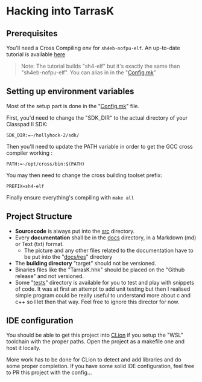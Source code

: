 # Hacking into TarrasK
## Prerequisites

You'll need a Cross Compiling env for `sh4eb-nofpu-elf`.
An up-to-date tutorial is available [here](https://github.com/SnailMath/hollyhock-2/blob/master/doc/user/developing.md)

> Note: The tutorial builds "sh4-elf" but it's exactly the same than "sh4eb-nofpu-elf". You can alias in in the "[Config.mk](Config.mk)"
 
## Setting up environment variables
Most of the setup part is done in the "[Config.mk](Config.mk)" file. 

First, you'd need to change the "SDK_DIR" to the actual directory of your Classpad II SDK:
```
SDK_DIR:=~/hollyhock-2/sdk/
```

Then you'll need to update the PATH variable in order to get the GCC cross compiler working :
```
PATH:=~/opt/cross/bin:$(PATH)
```

You may then need to change the cross building toolset prefix:
```
PREFIX=sh4-elf
```

Finally ensure everything's compiling with `make all`

## Project Structure

- **Sourcecode** is always put into the [src](src) directory.
- Every **documentation** shall be in the [docs](docs) directory, in a Markdown (md) or Text (txt) format.
    - The picture and any other files related to the documentation have to be put into the "[docs/res](docs/res)" directory
- The **building directory** "target" should not be versioned. 
- Binaries files like the "TarrasK.hhk" should be placed on the "Github release" and not versioned.
- Some "[tests](tests)" directory is available for you to test and play with snippets of code. It was at first an attempt to add unit testing but then I realised simple program could be really useful to understand more about c and c++ so I let then that way. Feel free to ignore this director for now.

## IDE configuration

You should be able to get this project into [CLion](https://www.jetbrains.com/clion/) if you setup the "WSL" toolchain with the proper paths.
Open the project as a makefile one and host it locally.

More work has to be done for CLion to detect and add libraries and do some proper completion.
If you have some solid IDE configuration, feel free to PR this project with the config...

